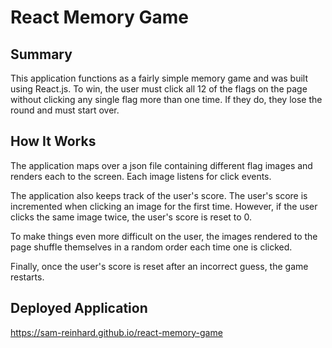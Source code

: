 # React Memory Game

## Summary

This application functions as a fairly simple memory game and was built using React.js. To win, the user must click all 12 of the flags on the page without clicking any single flag more than one time. If they do, they lose the round and must start over.

## How It Works

The application maps over a json file containing different flag images and renders each to the screen. Each image listens for click events.

The application also keeps track of the user's score. The user's score is incremented when clicking an image for the first time. However, if the user clicks the same image twice, the user's score is reset to 0.

To make things even more difficult on the user, the images rendered to the page shuffle themselves in a random order each time one is clicked.

Finally, once the user's score is reset after an incorrect guess, the game restarts.

## Deployed Application

https://sam-reinhard.github.io/react-memory-game